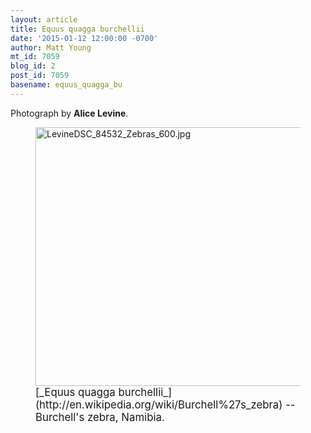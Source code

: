 ```yaml
---
layout: article
title: Equus quagga burchellii
date: '2015-01-12 12:00:00 -0700'
author: Matt Young
mt_id: 7059
blog_id: 2
post_id: 7059
basename: equus_quagga_bu
---
```

Photograph by **Alice Levine**.


<figure>
<img src="/PT/uploads/2015/LevineDSC_84532_Zebras_600.jpg" alt="LevineDSC_84532_Zebras_600.jpg" width="600" height="414" />
<figcaption markdown="span">
<big>[_Equus quagga burchellii_](http://en.wikipedia.org/wiki/Burchell%27s_zebra) -- Burchell's zebra, Namibia.</big>

</figcaption>
</figure>

